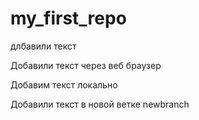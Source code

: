 # my_first_repo

длбавили текст

Добавили текст через веб браузер

Добавим текст локально

Добавили текст в новой ветке newbranch